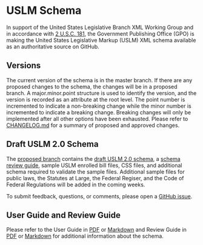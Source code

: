 # USLM Schema #


In support of the United States Legislative Branch XML Working Group and in accordance with [2 U.S.C. 181](https://api.fdsys.gov/link?collection=uscode&title=2&year=mostrecent&section=181), the Government Publishing Office (GPO) is making the United States Legislative Markup (USLM) XML schema available as an authoritative source on GitHub. 



## Versions ##
The current version of the schema is in the master branch. If there are any proposed changes to the schema, the changes will be in a proposed branch. A major.minor.point structure is used to identify the version, and the version is recorded as an attribute at the root level. The point number is incremented to indicate a non-breaking change while the minor number is incremented to indicate a breaking change. Breaking changes will only be implemented after all other options have been exhausted. Please refer to [CHANGELOG.md](CHANGELOG.md) for a summary of proposed and approved changes.  


## Draft USLM 2.0 Schema ##
The [proposed branch](https://github.com/usgpo/uslm/tree/proposed) contains the [draft USLM 2.0 schema](https://github.com/usgpo/uslm/blob/proposed/uslm-2.0.0.xsd), a [schema review guide](https://github.com/usgpo/uslm/blob/proposed/USLM-2_0-Review-Guide.md), sample USLM enrolled bill files, CSS files, and additional schema required to validate the sample files. Additional sample files for public laws, the Statutes at Large, the Federal Regiser, and the Code of Federal Regulations will be added in the coming weeks. 


To submit feedback, questions, or comments, please open a [GitHub issue](https://github.com/usgpo/uslm/issues/new).


## User Guide and Review Guide ##
Please refer to the User Guide in [PDF](USLM-User-Guide.pdf) or [Markdown](USLM-User-Guide.md) and Review Guide in [PDF](https://github.com/usgpo/uslm/blob/proposed/USLM-2_0-Review-Guide.pdf) or [Markdown](https://github.com/usgpo/uslm/blob/proposed/USLM-2_0-Review-Guide.md) for additional information about the schema. 
